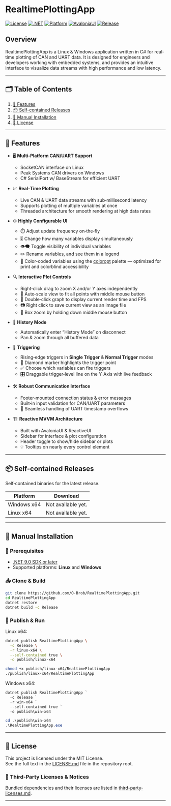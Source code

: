 # RealtimePlottingApp

[![License](https://img.shields.io/github/license/O-Brob/RealtimePlottingApp)](LICENSE.md)
[![.NET](https://img.shields.io/badge/.NET-9.0-blueviolet)](https://dotnet.microsoft.com/en-us/download/dotnet/9.0)
[![Platform](https://img.shields.io/badge/platform-Windows%20%7C%20Linux-ff69b4)](#)
[![AvaloniaUI](https://img.shields.io/badge/UI-AvaloniaUI-lightgrey)](https://avaloniaui.net)
[![Release](https://img.shields.io/github/v/release/O-Brob/RealtimePlottingApp?include_prereleases)](https://github.com/O-Brob/RealtimePlottingApp/releases)

## Overview

RealtimePlottingApp is a Linux & Windows application written in C# for real-time plotting of CAN and UART data. It is designed for engineers and developers working with embedded systems, and provides an intuitive interface to visualize data streams with high performance and low latency.

---

## 🗂️ Table of Contents

1. [🎉 Features](#-features)  
2. [📦 Self-contained Releases](#-self-contained-releases)
3. [💾 Manual Installation](#-manual-installation)    
4. [📄 License](#-license)  

---

## 🎉 Features

- 🖥️ **Multi‑Platform CAN/UART Support**  
  - SocketCAN interface on Linux
  - Peak Systems CAN drivers on Windows
  - C# SerialPort w/ BaseStream for efficient UART

- 📈 **Real‑Time Plotting**  
  - Live CAN & UART data streams with sub‑millisecond latency
  - Supports plotting of multiple variables at once
  - Threaded architecture for smooth rendering at high data rates

- ⚙️ **Highly Configurable UI**  
  - ⏱️ Adjust update frequency on‑the‑fly  
  - 🎚️ Change how many variables display simultaneously  
  - 👁️‍🗨️ Toggle visibility of individual variables  
  - ✏️ Rename variables, and see them in a legend
  - 🎨 Color-coded variables using the [coloropt](https://tsitsul.in/blog/coloropt/) palette — optimized for print and colorblind accessibility

- 🔍 **Interactive Plot Controls**  
  - Right‑click drag to zoom X and/or Y axes independently
  - 📐 Auto‑scale view to fit all points with middle mouse button 
  - 🔄 Double‑click graph to display current render time and FPS
  - 📷 Right click to save current view as an image file 
  - 🔎 Box zoom by holding down middle mouse button

- 🔄 **History Mode**  
  - Automatically enter “History Mode” on disconnect  
  - Pan & zoom through all buffered data

- 🎯 **Triggering**  
  - Rising‑edge triggers in **Single Trigger** & **Normal Trigger** modes  
  - 💎 Diamond marker highlights the trigger point  
  - ✅ Choose which variables can fire triggers
  - 🎛️ Draggable trigger‑level line on the Y-Axis with live feedback 

- 🛠️ **Robust Communication Interface**  
  - Footer‑mounted connection status & error messages  
  - Built‑in input validation for CAN/UART parameters  
  - 📡 Seamless handling of UART timestamp overflows  

- 🏗️ **Reactive MVVM Architecture**  
  - Built with AvaloniaUI & ReactiveUI  
  - Sidebar for interface & plot configuration  
  - Header toggle to show/hide sidebar or plots  
  - 💡 Tooltips on nearly every control element

---

## 📦 Self-contained Releases

Self‑contained binaries for the latest release.

| Platform       | Download                                                                 |
| -------------- | ------------------------------------------------------------------------ |
| Windows x64    | Not available yet. |
| Linux x64      | Not available yet. |

---

## 💾 Manual Installation

### 🔧 Prerequisites

- [.NET 9.0 SDK or later](https://dotnet.microsoft.com/download)  
- Supported platforms: **Linux** and **Windows**

### 📥 Clone & Build
```bash
git clone https://github.com/O-Brob/RealtimePlottingApp.git
cd RealtimePlottingApp
dotnet restore
dotnet build -c Release
```

### 🚀 Publish & Run
Linux x64:
```bash
dotnet publish RealtimePlottingApp \
  -c Release \
  -r linux-x64 \
  --self-contained true \
  -o publish/linux-x64
```
```bash
chmod +x publish/linux-x64/RealtimePlottingApp
./publish/linux-x64/RealtimePlottingApp
```

Windows x64:
```powershell
dotnet publish RealtimePlottingApp `
  -c Release `
  -r win-x64 `
  --self-contained true `
  -o publish\win-x64
```
```powershell
cd .\publish\win-x64
.\RealtimePlottingApp.exe
```

---

## 📄 License

This project is licensed under the MIT License.  
See the full text in the [LICENSE.md](LICENSE.md) file in the repository root.

### 🔗 Third‑Party Licenses & Notices

Bundled dependencies and their licenses are listed in [third-party-licenses.md](third-party-licenses.md).

---
